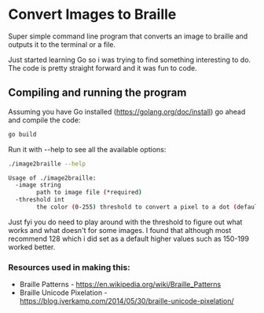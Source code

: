 # Convert Images to Braille

Super simple command line program that converts an image to braille and outputs it to the terminal or a file.

Just started learning Go so i was trying to find something interesting to do. The code is pretty straight forward and it was fun to code.

## Compiling and running the program

Assuming you have Go installed (https://golang.org/doc/install) go ahead and compile the code:

```bash
go build
```

Run it with --help to see all the available options:

```bash
./image2braille --help

Usage of ./image2braille:
  -image string
    	path to image file (*required)
  -threshold int
    	the color (0-255) threshold to convert a pixel to a dot (default 128)
```

Just fyi you do need to play around with the threshold to figure out what works and what doesn't for some images. I found that although most recommend 128 which i did set as a default higher values such as 150-199 worked better.

### Resources used in making this:

- Braille Patterns - https://en.wikipedia.org/wiki/Braille_Patterns
- Braille Unicode Pixelation - https://blog.jverkamp.com/2014/05/30/braille-unicode-pixelation/
